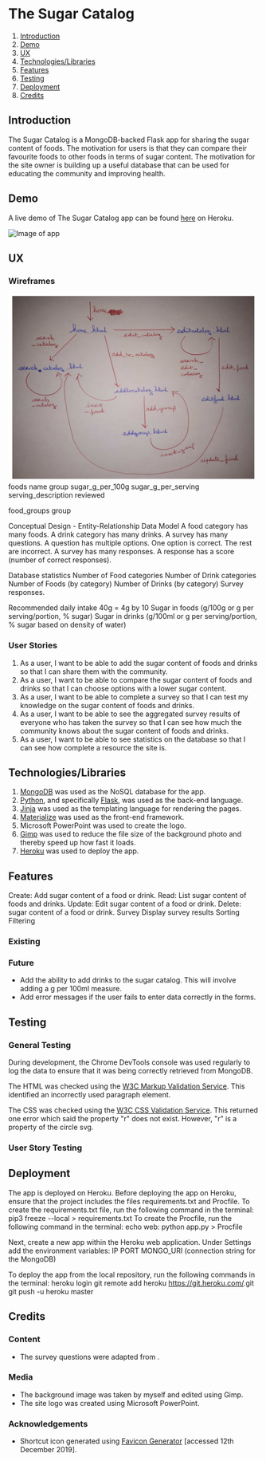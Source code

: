<h1 id="title">The Sugar Catalog</h1>

1. [Introduction](#introduction)
2. [Demo](#demo)
3. [UX](#ux)
4. [Technologies/Libraries](#technologies)
5. [Features](#features)
6. [Testing](#testing)
7. [Deployment](#deployment)
8. [Credits](#credits)

<h2 id="introduction">Introduction</h2>

The Sugar Catalog is a MongoDB-backed Flask app for sharing the sugar content of foods. The motivation for users is that they can compare their favourite foods to other foods in terms of sugar content. The motivation for the site owner is building up a useful database that can be used for educating the community and improving health.

<h2 id="demo">Demo</h2>

A live demo of The Sugar Catalog app can be found [here]() on Heroku.

<img src="images/website_deviceframes.jpg" alt="Image of app">

<h2 id="ux">UX</h2>

### Wireframes

<img src="static/img/navigation_flow.jpg" alt="Image of app" width="500px">
foods
name
group
sugar_g_per_100g
sugar_g_per_serving
serving_description
reviewed

food_groups
group

Conceptual Design - Entity-Relationship Data Model
A food category has many foods.
A drink category has many drinks.
A survey has many questions.
A question has multiple options. One option is correct. The rest are incorrect.
A survey has many responses.
A response has a score (number of correct responses).

Database statistics
Number of Food categories
Number of Drink categories
Number of Foods (by category)
Number of Drinks (by category)
Survey responses.

Recommended daily intake
40g = 4g by 10
Sugar in foods (g/100g or g per serving/portion, % sugar)
Sugar in drinks (g/100ml or g per serving/portion, % sugar based on density of water)

### User Stories
1. As a user, I want to be able to add the sugar content of foods and drinks so that I can share them with the community.
2. As a user, I want to be able to compare the sugar content of foods and drinks so that I can choose options with a lower sugar content.
3. As a user, I want to be able to complete a survey so that I can test my knowledge on the sugar content of foods and drinks.
4. As a user, I want to be able to see the aggregated survey results of everyone who has taken the survey so that I can see how much the community knows about the sugar content of foods and drinks.
5. As a user, I want to be able to see statistics on the database so that I can see how complete a resource the site is.

<h2 id="technologies">Technologies/Libraries</h2>

1. [MongoDB](https://www.mongodb.com/) was used as the NoSQL database for the app.
2. [Python](https://www.python.org/), and specifically [Flask](https://flask.palletsprojects.com/en/1.1.x/), was used as the back-end language.
3. [Jinja](https://jinja.palletsprojects.com/en/2.10.x/) was used as the templating language for rendering the pages.
4. [Materialize](https://materializecss.com/) was used as the front-end framework.
5. Microsoft PowerPoint was used to create the logo.
6. [Gimp](https://www.gimp.org/) was used to reduce the file size of the background photo and thereby speed up how fast it loads.
7. [Heroku](https://www.heroku.com/) was used to deploy the app.

<h2 id="features">Features</h2>

Create: Add sugar content of a food or drink.
Read: List sugar content of foods and drinks.
Update: Edit sugar content of a food or drink.
Delete: sugar content of a food or drink.
Survey
Display survey results
Sorting
Filtering

### Existing
### Future
- Add the ability to add drinks to the sugar catalog. This will involve adding a g per 100ml measure.
- Add error messages if the user fails to enter data correctly in the forms.

<h2 id="testing">Testing</h2>

### General Testing

During development, the Chrome DevTools console was used regularly to log the data to ensure that it was being correctly retrieved from MongoDB.

The HTML was checked using the [W3C Markup Validation Service](https://validator.w3.org/). This identified an incorrectly used paragraph element.

The CSS was checked using the [W3C CSS Validation Service](https://jigsaw.w3.org/css-validator/). This returned one error which said the property "r" does not exist. However, "r" is a property of the circle svg.

### User Story Testing

<h2 id="deployment">Deployment</h2>

The app is deployed on Heroku. Before deploying the app on Heroku, ensure that the project includes the files requirements.txt and Procfile. To create the requirements.txt file, run the following command in the terminal:
pip3 freeze --local > requirements.txt
To create the Procfile, run the following command in the terminal:
echo web: python app.py > Procfile

Next, create a new app within the Heroku web application. Under Settings add the environment variables:
IP
PORT
MONGO_URI (connection string for the MongoDB)

To deploy the app from the local repository, run the following commands in the terminal:
heroku login
git remote add heroku https://git.heroku.com/<insert app name>.git
git push -u heroku master

<h2 id="credits">Credits</h2>

### Content
- The survey questions were adapted from []().

### Media
- The background image was taken by myself and edited using Gimp.
- The site logo was created using Microsoft PowerPoint.

### Acknowledgements
* Shortcut icon generated using [Favicon Generator](https://realfavicongenerator.net/) [accessed 12th December 2019].
